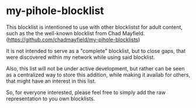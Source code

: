 # my-pihole-blocklist
This blocklist is intentioned to use with other blocklistst for adult content, such as the the well-known blocklist from Chad Mayfield.
(https://github.com/chadmayfield/my-pihole-blocklists)

It is not intended to serve as a "complete" blocklist, but to close gaps, that were discovered within my network while using said blocklist.

Also, this list will not be under active development, but rather can be seen as a centralized way to store this addition,
while making it availab for others, that might have an interest in this list.

So, for everyone interested, please feel free to simply add the raw representation to you own blocklists.
